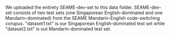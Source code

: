We uploaded the entirety SEAME-dev-set to this data folder. SEAME-dev-set consists of two test sets (one Singaporean English-dominated and one Mandarin-dominated) from the SEAME Mandarin-English code-switching corupus. "dataset1.txt" is our Singaporean English-dominated test set while "dataset2.txt" is out Mandarin-dominated test set.
